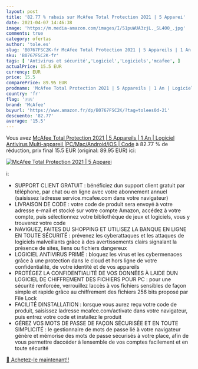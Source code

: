 ```yaml
---
layout: post
title: '82.77 % rabais sur McAfee Total Protection 2021 | 5 Apparei'
date: 2021-04-07 14:46:38
image: 'https://m.media-amazon.com/images/I/51puWUA3zjL._SL400_.jpg'
comments: true
category: ofertas
author: 'tole.es'
slug: 'B0767FSC2K-fr McAfee Total Protection 2021 | 5 Appareils | 1 An |...'
sku: 'B0767FSC2K-fr'
tags: [ 'Antivirus et sécurité','Logiciel','Logiciels','mcafee', ]
actualPrice: 15.5 EUR
currency: EUR
price: 15.5
comparePrice: 89.95 EUR
prodname: 'McAfee Total Protection 2021 | 5 Appareils | 1 An | Logiciel Antivirus Multi-appareil |PC/Mac/Android/iOS | Code'
country: 'fr'
flag: '🇫🇷'
brand: 'McAfee'
buyurl: 'https://www.amazon.fr/dp/B0767FSC2K/?tag=tolees0d-21'
descuento: '82.77'
average: '15.5'
---
```


Vous avez [McAfee Total Protection 2021 | 5 Appareils | 1 An | Logiciel Antivirus Multi-appareil |PC/Mac/Android/iOS | Code](https://www.amazon.fr/dp/B0767FSC2K/?tag=tolees0d-21)  à  82.77 % de réduction, prix final  15.5 EUR (original: 89.95 EUR) ici:

[![McAfee Total Protection 2021 | 5 Apparei](https://m.media-amazon.com/images/I/51puWUA3zjL._SL400_.jpg)](https://www.amazon.fr/dp/B0767FSC2K/?tag=tolees0d-21)

ℹ️:

- SUPPORT CLIENT GRATUIT : bénéficiez dun support client gratuit par téléphone, par chat ou en ligne avec votre abonnement annuel (saisissez ladresse service.mcafee.com dans votre navigateur)
- LIVRAISON DE CODE : votre code de produit sera envoyé à votre adresse e-mail et stocké sur votre compte Amazon, accédez à votre compte, puis sélectionnez votre bibliothèque de jeux et logiciels, vous y trouverez votre code
- NAVIGUEZ, FAITES DU SHOPPING ET UTILISEZ LA BANQUE EN LIGNE EN TOUTE SÉCURITÉ : prévenez les cyberattaques et les attaques de logiciels malveillants grâce à des avertissements clairs signalant la présence de sites, liens ou fichiers dangereux
- LOGICIEL ANTIVIRUS PRIMÉ : bloquez les virus et les cybermenaces grâce à une protection dans le cloud et hors ligne de votre confidentialité, de votre identité et de vos appareils
- PROTÉGEZ LA CONFIDENTIALITÉ DE VOS DONNÉES À LAIDE DUN LOGICIEL DE CHIFFREMENT DES FICHIERS POUR PC : pour une sécurité renforcée, verrouillez laccès à vos fichiers sensibles de façon simple et rapide grâce au chiffrement des fichiers 256 bits proposé par File Lock
- FACILITÉ DINSTALLATION : lorsque vous aurez reçu votre code de produit, saisissez ladresse mcafee.com/activate dans votre navigateur, puis entrez votre code et installez le produit
- GÉREZ VOS MOTS DE PASSE DE FAÇON SÉCURISÉE ET EN TOUTE SIMPLICITÉ : le gestionnaire de mots de passe lié à votre navigateur génère et mémorise des mots de passe sécurisés à votre place, afin de vous permettre daccéder à lensemble de vos comptes facilement et en toute sécurité

[🛒 Achetez-le maintenant!!](https://www.amazon.fr/dp/B0767FSC2K/?tag=tolees0d-21)
